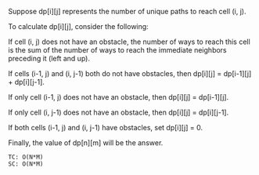 Suppose dp[i][j] represents the number of unique paths to reach cell (i, j).

To calculate dp[i][j], consider the following:

If cell (i, j) does not have an obstacle, the number of ways to reach this cell is the sum of the number of ways to reach the immediate neighbors preceding it (left and up).

If cells (i-1, j) and (i, j-1) both do not have obstacles, then dp[i][j] = dp[i-1][j] + dp[i][j-1].

If only cell (i-1, j) does not have an obstacle, then dp[i][j] = dp[i-1][j].

If only cell (i, j-1) does not have an obstacle, then dp[i][j] = dp[i][j-1].

If both cells (i-1, j) and (i, j-1) have obstacles, set dp[i][j] = 0.

Finally, the value of dp[n][m] will be the answer.

    
    TC: O(N*M)
    SC: O(N*M)